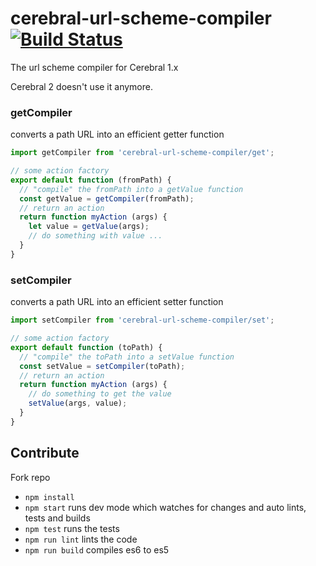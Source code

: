 # cerebral-url-scheme-compiler [![Build Status](https://secure.travis-ci.org/cerebral/cerebral-url-scheme-compiler.png?branch=master)](https://travis-ci.org/cerebral/cerebral-url-scheme-compiler)
The url scheme compiler for Cerebral 1.x

Cerebral 2 doesn't use it anymore.

### getCompiler
converts a path URL into an efficient getter function

```js
import getCompiler from 'cerebral-url-scheme-compiler/get';

// some action factory
export default function (fromPath) {
  // "compile" the fromPath into a getValue function
  const getValue = getCompiler(fromPath);
  // return an action
  return function myAction (args) {
    let value = getValue(args);
    // do something with value ...
  }
}
```

### setCompiler
converts a path URL into an efficient setter function

```js
import setCompiler from 'cerebral-url-scheme-compiler/set';

// some action factory
export default function (toPath) {
  // "compile" the toPath into a setValue function
  const setValue = setCompiler(toPath);
  // return an action
  return function myAction (args) {
    // do something to get the value
    setValue(args, value);
  }
}
```

## Contribute

Fork repo

* `npm install`
* `npm start` runs dev mode which watches for changes and auto lints, tests and builds
* `npm test` runs the tests
* `npm run lint` lints the code
* `npm run build` compiles es6 to es5
